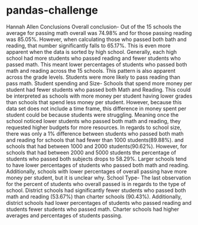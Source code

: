 # pandas-challenge
Hannah Allen Conclusions
Overall conclusion- Out of the 15 schools the average for passing math overall was 74.98%  and for those passing reading was 85.05%. However, when calculating those who passed both bath and reading, that number significantly falls to 65.17%. This is even more apparent when the data is sorted by high school. Generally, each high school had more students who passed reading and fewer students who passed math. This meant lower percentages of students who passed both math and reading across the 15 schools. This pattern is also apparent across the grade levels. Students were more likely to pass reading than pass math.
Student spending and Size- Schools that spend more money per student had fewer students who passed both Math and Reading. This could be interpreted as schools with more money per student having lower grades than schools that spend less money per student. However, because this data set does not include a time frame, this difference in money spent per student could be because students were struggling. Meaning once the school noticed lower students who passed both math and reading, they requested higher budgets for more resources. In regards to school size, there was only a 1% difference between students who passed both math and reading for schools that had fewer than 1000 students(89.88%).  and schools that had between 1000 and 2000 students(90.62%). However, for schools that had between 2000 and 5000 students the percentage of students who passed both subjects drops to 58.29%. Larger schools tend to have lower percentages of students who passed both math and reading. Additionally, schools with lower percentages of overall passing have more money per student, but it is unclear why. 
School Type- The last observation for the percent of students who overall passed is in regards to the type of school. District schools had significantly fewer students who passed both math and reading (53.67%) than charter schools (90.43%). Additionally, district schools had lower percentages of students who passed reading and students fewer students who passed math. Charter schools had higher averages and percentages of students passing. 